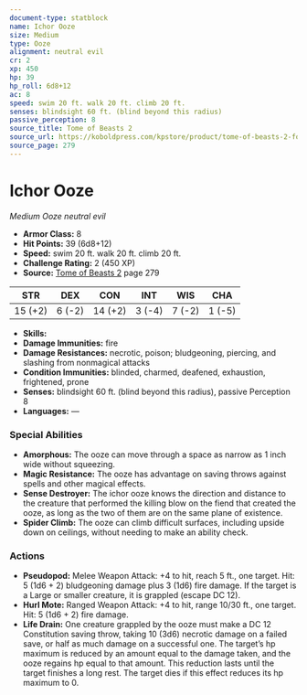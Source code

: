 ```yaml
---
document-type: statblock
name: Ichor Ooze
size: Medium
type: Ooze
alignment: neutral evil
cr: 2
xp: 450
hp: 39
hp_roll: 6d8+12
ac: 8
speed: swim 20 ft. walk 20 ft. climb 20 ft.
senses: blindsight 60 ft. (blind beyond this radius) 
passive_perception: 8
source_title: Tome of Beasts 2
source_url: https://koboldpress.com/kpstore/product/tome-of-beasts-2-for-5th-edition
source_page: 279
---
```


# Ichor Ooze

*Medium* *Ooze* *neutral evil*

- **Armor Class:** 8
- **Hit Points:** 39 (6d8+12)
- **Speed:** swim 20 ft. walk 20 ft. climb 20 ft.
- **Challenge Rating:** 2 (450 XP)
- **Source:** [Tome of Beasts 2](https://koboldpress.com/kpstore/product/tome-of-beasts-2-for-5th-edition) page 279

| STR | DEX | CON | INT | WIS | CHA |
| --- | --- | --- | --- | --- | --- |
| 15 (+2) | 6 (-2) | 14 (+2) | 3 (-4) | 7 (-2) | 1 (-5) |

- **Skills:** 
- **Damage Immunities:** fire
- **Damage Resistances:** necrotic, poison; bludgeoning, piercing, and slashing from nonmagical attacks
- **Condition Immunities:** blinded, charmed, deafened, exhaustion, frightened, prone
- **Senses:** blindsight 60 ft. (blind beyond this radius), passive Perception 8
- **Languages:** —

### Special Abilities

- **Amorphous:** The ooze can move through a space as narrow as 1 inch wide without squeezing.
- **Magic Resistance:** The ooze has advantage on saving throws against spells and other magical effects.
- **Sense Destroyer:** The ichor ooze knows the direction and distance to the creature that performed the killing blow on the fiend that created the ooze, as long as the two of them are on the same plane of existence.
- **Spider Climb:** The ooze can climb difficult surfaces, including upside down on ceilings, without needing to make an ability check.

### Actions

- **Pseudopod:** Melee Weapon Attack: +4 to hit, reach 5 ft., one target. Hit: 5 (1d6 + 2) bludgeoning damage plus 3 (1d6) fire damage. If the target is a Large or smaller creature, it is grappled (escape DC 12).
- **Hurl Mote:** Ranged Weapon Attack: +4 to hit, range 10/30 ft., one target. Hit: 5 (1d6 + 2) fire damage.
- **Life Drain:** One creature grappled by the ooze must make a DC 12 Constitution saving throw, taking 10 (3d6) necrotic damage on a failed save, or half as much damage on a successful one. The target’s hp maximum is reduced by an amount equal to the damage taken, and the ooze regains hp equal to that amount. This reduction lasts until the target finishes a long rest. The target dies if this effect reduces its hp maximum to 0.
